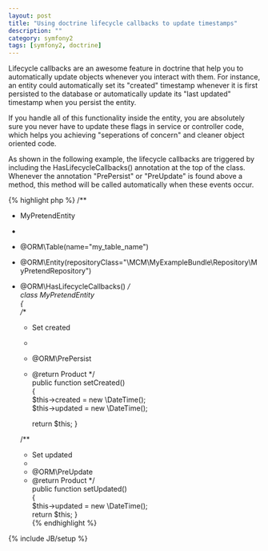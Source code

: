 ```yaml
---
layout: post
title: "Using doctrine lifecycle callbacks to update timestamps"
description: ""
category: symfony2 
tags: [symfony2, doctrine]
---
```


Lifecycle callbacks are an awesome feature in doctrine that help you to automatically update objects whenever you interact with them. For instance, an entity could automatically set its "created" timestamp whenever it is first persisted to the database or automatically update its "last updated" timestamp when you persist the entity.

<!--more-->

If you handle all of this functionality inside the entity, you are absolutely sure you never have to update these flags in service or controller code, which helps you achieving "seperations of concern" and cleaner object oriented code.

As shown in the following example, the lifecycle callbacks are triggered by including the HasLifecycleCallbacks() annotation at the top of the class. Whenever the annotation "PrePersist" or "PreUpdate" is found above a method, this method will be called automatically when these events occur.

{% highlight php %}
/** 
 * MyPretendEntity 
 * 
 * @ORM\Table(name="my_table_name") 
 * @ORM\Entity(repositoryClass="\MCM\MyExampleBundle\Repository\MyPretendRepository") 
 * @ORM\HasLifecycleCallbacks() 
 */  
class MyPretendEntity  
{  
    /** 
     * Set created
     * 
     * @ORM\PrePersist 
     * @return Product
     */  
    public function setCreated()  
    {  
        $this->created = new \DateTime();  
        $this->updated = new \DateTime();  

        return $this;
    }  

    /** 
     * Set updated
     * 
     * @ORM\PreUpdate 
     * @return Product
     */  
    public function setUpdated()  
    {  
        $this->updated = new \DateTime();  
        return $this;
    }  
{% endhighlight %}

{% include JB/setup %}


